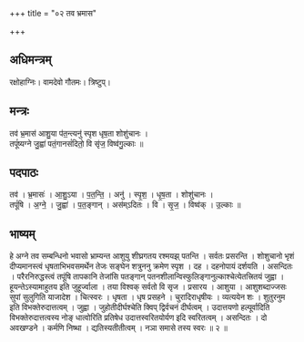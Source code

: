 +++
title = "०२ तव भ्रमास"

+++
## अधिमन्त्रम्
रक्षोहाग्निः। वामदेवो गौतमः। त्रिष्टुप्।

## मन्त्रः
तव॑ भ्र॒मास॑ आशु॒या प॑त॒न्त्यनु॑ स्पृश धृष॒ता शोशु॑चानः ।  
तपूं॑ष्यग्ने जु॒ह्वा॑ पतं॒गानसं॑दितो॒ वि सृ॑ज॒ विष्व॑गु॒ल्काः ॥

## पदपाठः
तव॑ । भ्र॒मासः॑ । आ॒शु॒ऽया । प॒त॒न्ति॒ । अनु॑ । स्पृ॒श॒ । धृ॒ष॒ता । शोशु॑चानः ।  
तपूं॑षि । अ॒ग्ने॒ । जु॒ह्वा॑ । प॒त॒ङ्गान् । अस॑म्ऽदितः । वि । सृ॒ज॒ । विष्व॑क् । उ॒ल्काः ॥

## भाष्यम्
हे अग्ने तव सम्बन्धिनो भवासो भ्राम्यन्त आशुयु शीघ्रगतय रश्मयझ् पतन्ति । सर्वतः प्रसरन्ति । शोशुचानो भृशं दीप्यमानस्त्वं धृषताभिभवसमर्थेन तेजः सङ्घेन शत्रुननु क्रमेण स्पृश । दह । दहनोपायं दर्शयति । असन्दितः । परैरनिरुद्धस्त्वं तपूंषि तापकानि तेजांसि पतङ्गान् पतनशीलान्विस्फुलिङ्गानुल्काश्चेत्येतत्त्रितयं जुह्वा । हूयन्तेऽस्यामाहुतय इति जुहूर्ज्वाला । तया विश्वक् सर्वतो वि सृज । प्रसारय । आशुया । आशुशब्दाज्जसः सुपां सुलुगिति याजादेश । चित्स्वरः । धृषता । धृष प्रसहने । चुरादिराधृषीयः । व्यत्ययेन शः । शुतुरनुम इति विभक्तेरुदात्तत्वम् । जुह्वा । जुहोतीदीर्घश्चेति क्विप् द्विर्वचनं दीर्घत्वम् । उदात्तयणो हल्पूर्वादिति विभक्तेरुदात्तत्वस्य नोङ् धात्वोरिति प्रतिषेध उदात्तस्वरितयोर्यण इदि स्वरितत्वम् । असन्दितः । दो अवखण्डने । कर्मणि निष्था । द्यतिस्यतीतीत्वम् । नञा समासे तस्य स्वरः ॥ २ ॥